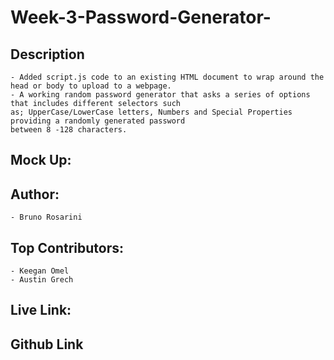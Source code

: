   # Week-3-Password-Generator-

  ## Description
  ```
- Added script.js code to an existing HTML document to wrap around the head or body to upload to a webpage.
- A working random password generator that asks a series of options that includes different selectors such 
  as; UpperCase/LowerCase letters, Numbers and Special Properties providing a randomly generated password 
  between 8 -128 characters. 
  ```
  ## Mock Up:
 
  ## Author:
  ```
  - Bruno Rosarini 
  ```
  
  ## Top Contributors:
  ```
 - Keegan Omel
 - Austin Grech 
  ```
  
  ## Live Link:
  
  
  ## Github Link
